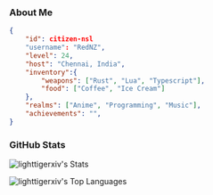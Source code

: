 ### About Me

```json
{
    "id": citizen-nsl
    "username": "RedNZ",
    "level": 24,
    "host": "Chennai, India",
    "inventory":{
        "weapons": ["Rust", "Lua", "Typescript"],
        "food": ["Coffee", "Ice Cream"]
    },
    "realms": ["Anime", "Programming", "Music"],
    "achievements": "",
}
```

### GitHub Stats
<div>
    
![lighttigerxiv's Stats](https://github-readme-stats.vercel.app/api?username=citizen-nsl&theme=dracula&show_icons=true&hide_border=true&count_private=true)
</div>

<div>
    
![lighttigerxiv's Top Languages](https://github-readme-stats.vercel.app/api/top-langs/?username=citizen-nsl&theme=dracula&show_icons=true&hide_border=true&layout=compact)
</div>
